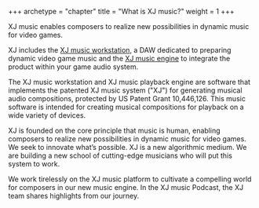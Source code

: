 +++
archetype = "chapter"
title = "What is XJ music?"
weight = 1
+++

XJ music enables composers to realize new possibilities in dynamic music for video games.

XJ includes the [XJ music workstation](/how-it-works/#workstation), a DAW dedicated to preparing dynamic video game music and the [XJ music engine](/how-it-works/#engine) to integrate the product within your game audio system.

The XJ music workstation and XJ music playback engine are software that implements the patented XJ music system ("XJ") for generating musical audio compositions, protected by US Patent Grant 10,446,126. This music software is intended for creating musical compositions for playback on a wide variety of devices.

XJ is founded on the core principle that music is human, enabling composers to realize new possibilities in dynamic music for video games. We seek to innovate what’s possible. XJ is a new algorithmic medium. We are building a new school of cutting-edge musicians who will put this system to work.

We work tirelessly on the XJ music platform to cultivate a compelling world for composers in our new music engine. In the XJ music Podcast, the XJ team shares highlights from our journey.